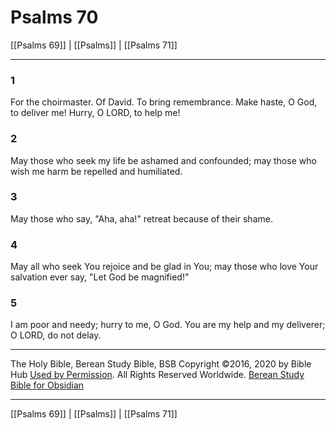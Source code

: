 # Psalms 70

[[Psalms 69]] | [[Psalms]] | [[Psalms 71]]

---

### 1
For the choirmaster. Of David. To bring remembrance. Make haste, O God, to deliver me! Hurry, O LORD, to help me!

### 2
May those who seek my life be ashamed and confounded; may those who wish me harm be repelled and humiliated.

### 3
May those who say, "Aha, aha!" retreat because of their shame.

### 4
May all who seek You rejoice and be glad in You; may those who love Your salvation ever say, "Let God be magnified!"

### 5
I am poor and needy; hurry to me, O God. You are my help and my deliverer; O LORD, do not delay.

---

The Holy Bible, Berean Study Bible, BSB
Copyright ©2016, 2020 by Bible Hub
[Used by Permission](https://berean.bible/terms.htm). All Rights Reserved Worldwide.
[Berean Study Bible for Obsidian](https://github.com/gapmiss/berean-study-bible-for-obsidian)

---

[[Psalms 69]] | [[Psalms]] | [[Psalms 71]]

